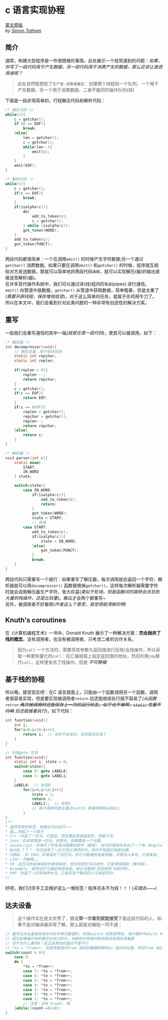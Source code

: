 # c 语言实现协程  
[英文原版](https://www.chiark.greenend.org.uk/~sgtatham/coroutines.html)  
*by [Simon Tatham](http://pobox.com/~anakin/)*  

## 简介  
通常，构建大型程序是一件很困难的事情。此处展示一个经常遇到的问题：*如果，你写了一段代码用于产生数据，另一段代码用于消费产生的数据，那么应该让谁调用谁呢？*
> 此处自然联想到了`生产者-消费者模型`：创建两个线程和一个队列，一个用于产生数据，另一个用于消费数据，二者不能同时操作队列(锁)  

下面是一段非常简单的，行程解压代码和解析代码：  
```c
/* 解压代码 */
while(1){
    c = getchar();
    if (c == EOF){
        break;
    }else{
        len = getchar();
        c = getchar();
        while(len--){
            emit(c);
        }
    }
    emit(EOF);
}

/* 解析代码 */
while(1){
    c = getchar();
    if(c == EOF){
        break;
    }
    if(isalpha(c)){
        do{
            add_to_token(c);
            c = getchar();
        } while (isalpha(c));
        got_token(WORD);
    }
    add_to_token(c);
    got_token(PUNCT);
}
```  
两段代码都很简单：一个在调用`emit()` 的时候产生字符数据;另一个通过`getchar()` 消费数据。如果只要在调用`emit()` 和`getchar()` 的时候，程序就互相给对方发送数据，那就可以简单地将两段代码`串联`，就可以实现解压(器)的输出直接送至解析(器)。  
在许多现代操作系统中，我们可以通过进(线)程间的`管道`(pipes) 进行通信。`emit()` 向管道中放数据，`getchar()` 从管道中获取数据，简单粗暴，但是太重了(*需要开辟线程，保存堆栈信息*)，对于这么简单的任务，就属于杀鸡用牛刀了。  
所以在本文中，我们会看到针对此类问题的一种非常有创造性的解决方案。  

## 重写  
一般我们会重写通信的其中一端(*就是任意一段代码*)，使其可以被调用。如下：  
```c  
/* 解压器 */
int decompressor(void){
    // 静态变量，用于保存现场
    static int repchar;
    static int replen;
    
    if(replen > 0){
        replen --;
        return repchar;
    }
    c = getchar();
    if(c == EOF){
        return EOF;
    }
    if(c == 0xFF){
        replen = getchar();
        repchar = getchar();
        replen--;
        return repchar;
    }else{
        return c;
    }
}

/* 解析器 */
void parser(int c){
    static enum{
        START,
        IN_WORD
    } state;

    switch(state){
        case IN_WORD:
            if(isalpha(c)){
                add_to_token(c);
                return;
            }
            got_token(WORD);
            state = START;
            // 跌落
        case START:
            add_to_token(c);
            if(isalpha(c)){
                state = IN_WORD;
            }else{
                got_token(PUNCT);
            }
            break;
    }
}
```  
两段代码只需重写一个就行：如果重写了解压器，每次调用就会返回一个字符，解析器就可以用`decompressor()` 函数替换掉`getchar()`，这样每次解析器需要字符时就会调用解压器生产字符，皆大欢喜(*类似于轮询，但是函数间的跳转会涉及到大量的栈操作，还是比较重*)。麻瓜才会两个都重写~  
另外，被调用者不好看呀(*作者这么个意思，我觉得挺清晰的啊*)  

## Knuth's coroutines  
在《计算机编程艺术》一书中，Donald Knuth 展示了一种解决方案：**完全抛弃了栈的概念**。没有调用者，也没有被调用者，只考虑二者的合作关系。

> 因为`call` 一个方法时，需要将其参数与返回值进行压栈/出栈操作，所以采取一种更轻量化的`call`：在汇编层面上指定返回值的地址，然后利用`jmp`替代`call`，这样便省去了栈操作。但是 ***不可移植***  

## 基于栈的协程  
所以嘞，接受现实吧：在C 语言层面上，只能由一个函数调用另一个函数，调用者很容易实现，但是要实现被调用者`return` 后还能继续执行就不容易了(*从函数`retrun` ~~再次被调用时还能保存上一次的运行状态。似乎也不难啊，`static` 变量不行嘛~~ 后还能接着执行*)，如下代码：  
```c  
int function(void){
    int i;
    for(i=0;i<10;i++){
        return i;  // 当然不会成功，否则就活见鬼了
    }
}

// 利用goto 实现
int function(void){
    static int i, state = 0;
    switch(state){
        case 0: goto LABEL0;
        case 1: goto LABEL1;
    }
    LABEL0:  // 标签0
        for(i=0;i<10;i++){
            state = 1;
            return 1;
            LABEL1:;  // 标签1
            // 再次调用时就会通过switch 直接跳转到LABEL1
        }
}
/**
* 虽然有很多标签，但确实可以运行~~~ 
* 就……想起了一个段子
* C++：你造了一匹马，它很丑，而且看起来摇摇欲坠，但能干活。
* Java：你非常想造一匹马，但首先，你需要造一个马厩。
* JavaScript：你凑齐了所有造马需要的部件（框架），但马的骨架中多出了一个角（Angular），它瘫痪了。
* NoSQL？？？：你已经有了一匹又快又漂亮的马，但你不知道它到底在哪。
* COBOL：你 1962 年就造好了这匹马，但它只能被创造者驯服，对其他人来说，它是条龙。
* LISP：不解释……
* C#：这匹马伪装成骆驼时表现极好，但当你把它当马用时，它变得很挑剔（难伺候）。
* Assembly：虽然这匹马看起来很低级，但它也能跑(而且跑得飞快好吧)。
* PHP：你造了一匹特洛伊木马，它每天生产数百匹小马来惩罚你。
*/
```
好吧，我们讨厌手工去维护这么一堆标签！程序员永不为奴！！！(*买烟去~~~*)

## 达夫设备  
> 这个操作实在是太优秀了，据说**第一次看到就能接受**下面这段代码的人，如果不是对编译器非常了解，那么就是对编程一窍不通：  
```c
// 最早达夫设备是用来在内存中拷贝数据的，利用switch 的跌落特性，减少循环中while 判断的次数
// 因为如果循环体的操作比较少的化，判断体对性能的影响就会显得非常重要
// 至于为什么要余8？反正余其他的值也不是不行
// *to = *from++; 的意思就是将from 指向的数据转移到to 指向的位置，然后from 指针后移(自增)
switch(count % 8){
    case 0:
    do {
        *to = *from++;
        case 7: *to = *from++;
        case 6: *to = *from++;
        case 5: *to = *from++;
        case 4: *to = *from++;
        case 3: *to = *from++;
        case 2: *to = *from++;
        case 1: *to = *from++;
        // 注意：没有 break; 哦
    }while((count-=8)>0);
}
```